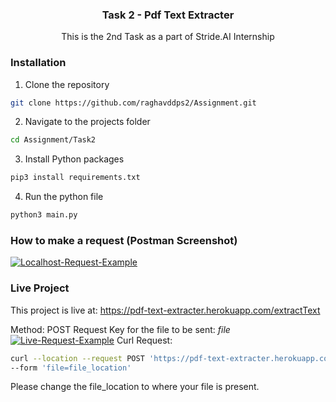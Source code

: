 
  <h3 align="center">Task 2 - Pdf Text Extracter</h3>

  <p align="center">
    This is the 2nd Task as a part of Stride.AI Internship
    <br />
  </p>
</p>


### Installation


1. Clone the repository
```sh
git clone https://github.com/raghavddps2/Assignment.git
```
2. Navigate to the projects folder
```sh
cd Assignment/Task2
```
3. Install Python packages
```sh
pip3 install requirements.txt
```
4. Run the python file
```sh
python3 main.py
```

### How to make a request (Postman Screenshot)
<a href="https://ibb.co/jJj3c4R"><img src="https://i.ibb.co/TWNPVhL/Screenshot-from-2020-09-16-20-18-14.png" alt="Localhost-Request-Example" border="0"></a>


### Live Project

This project is live at:  https://pdf-text-extracter.herokuapp.com/extractText

Method: POST Request
Key for the file to be sent: *file*
<a href="https://ibb.co/PDgXndx"><img src="https://i.ibb.co/CPQCZfB/Screenshot-from-2020-09-16-20-32-57.png" alt="Live-Request-Example" border="0"></a>
Curl Request: 
```sh
curl --location --request POST 'https://pdf-text-extracter.herokuapp.com/extractText' \
--form 'file=file_location'
```
Please change the file_location to where your file is present.

